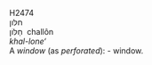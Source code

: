 <body>
  <p>H2474<br>  חלּון  <br> חַלּוֹן  ‎  challôn  <br><i>khal-lone‘ </i><br>A <i>window</i> (as <i>perforated</i>): - window.<br></p>
 </body>